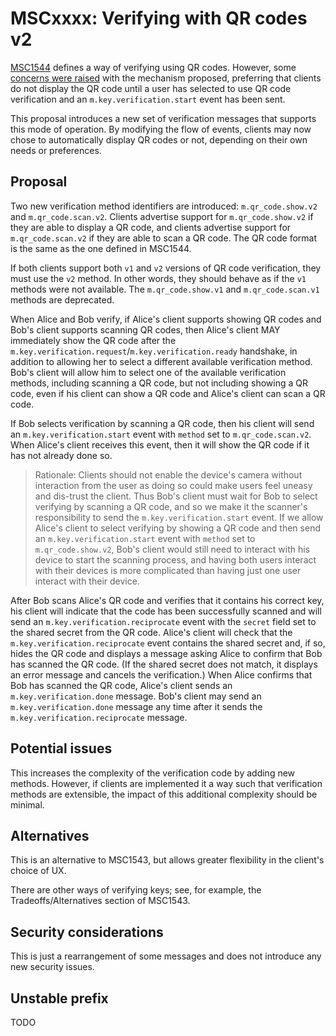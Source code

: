 # MSCxxxx: Verifying with QR codes v2

[MSC1544](https://github.com/matrix-org/matrix-doc/pull/1544) defines a way of
verifying using QR codes.  However, some [concerns were
raised](https://github.com/matrix-org/matrix-doc/pull/1544#discussion_r429104321)
with the mechanism proposed, preferring that clients do not display the QR code
until a user has selected to use QR code verification and an
`m.key.verification.start` event has been sent.

This proposal introduces a new set of verification messages that supports this
mode of operation.  By modifying the flow of events, clients may now chose to
automatically display QR codes or not, depending on their own needs or
preferences.

## Proposal

Two new verification method identifiers are introduced: `m.qr_code.show.v2` and
`m.qr_code.scan.v2`.  Clients advertise support for `m.qr_code.show.v2` if they
are able to display a QR code, and clients advertise support for
`m.qr_code.scan.v2` if they are able to scan a QR code.  The QR code format is
the same as the one defined in MSC1544.

If both clients support both `v1` and `v2` versions of QR code verification,
they must use the `v2` method.  In other words, they should behave as if the
`v1` methods were not available.  The `m.qr_code.show.v1` and
`m.qr_code.scan.v1` methods are deprecated.

When Alice and Bob verify, if Alice's client supports showing QR codes and
Bob's client supports scanning QR codes, then Alice's client MAY immediately
show the QR code after the
`m.key.verification.request`/`m.key.verification.ready` handshake, in addition
to allowing her to select a different available verification method.  Bob's
client will allow him to select one of the available verification methods,
including scanning a QR code, but not including showing a QR code, even if his
client can show a QR code and Alice's client can scan a QR code.

If Bob selects verification by scanning a QR code, then his client will send an
`m.key.verification.start` event with `method` set to `m.qr_code.scan.v2`.
When Alice's client receives this event, then it will show the QR code if it
has not already done so.

> Rationale: Clients should not enable the device's camera without interaction
> from the user as doing so could make users feel uneasy and dis-trust the
> client.  Thus Bob's client must wait for Bob to select verifying by scanning
> a QR code, and so we make it the scanner's responsibility to send the
> `m.key.verification.start` event.  If we allow Alice's client to select
> verifying by showing a QR code and then send an `m.key.verification.start`
> event with `method` set to `m.qr_code.show.v2`, Bob's client would still need
> to interact with his device to start the scanning process, and having both
> users interact with their devices is more complicated than having just one
> user interact with their device.

After Bob scans Alice's QR code and verifies that it contains his correct key,
his client will indicate that the code has been successfully scanned and will
send an `m.key.verification.reciprocate` event with the `secret` field set to
the shared secret from the QR code.  Alice's client will check that the
`m.key.verification.reciprocate` event contains the shared secret and, if so,
hides the QR code and displays a message asking Alice to confirm that Bob has
scanned the QR code.  (If the shared secret does not match, it displays an
error message and cancels the verification.)  When Alice confirms that Bob has
scanned the QR code, Alice's client sends an `m.key.verification.done` message.
Bob's client may send an `m.key.verification.done` message any time after it
sends the `m.key.verification.reciprocate` message.

## Potential issues

This increases the complexity of the verification code by adding new methods.
However, if clients are implemented it a way such that verification methods are
extensible, the impact of this additional complexity should be minimal.

## Alternatives

This is an alternative to MSC1543, but allows greater flexibility in the
client's choice of UX.

There are other ways of verifying keys; see, for example, the
Tradeoffs/Alternatives section of MSC1543.

## Security considerations

This is just a rearrangement of some messages and does not introduce any new
security issues.

## Unstable prefix

TODO
